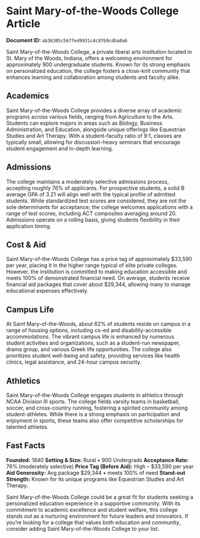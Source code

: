 # Saint Mary-of-the-Woods College Article

**Document ID:** `ab36305c567fed9931c4c87b9cdba0a6`

Saint Mary-of-the-Woods College, a private liberal arts institution located in St. Mary of the Woods, Indiana, offers a welcoming environment for approximately 900 undergraduate students. Known for its strong emphasis on personalized education, the college fosters a close-knit community that enhances learning and collaboration among students and faculty alike.

## Academics
Saint Mary-of-the-Woods College provides a diverse array of academic programs across various fields, ranging from Agriculture to the Arts. Students can explore majors in areas such as Biology, Business Administration, and Education, alongside unique offerings like Equestrian Studies and Art Therapy. With a student-faculty ratio of 9:1, classes are typically small, allowing for discussion-heavy seminars that encourage student engagement and in-depth learning.

## Admissions
The college maintains a moderately selective admissions process, accepting roughly 76% of applicants. For prospective students, a solid B average GPA of 3.21 will align well with the typical profile of admitted students. While standardized test scores are considered, they are not the sole determinants for acceptance; the college welcomes applications with a range of test scores, including ACT composites averaging around 20. Admissions operate on a rolling basis, giving students flexibility in their application timing.

## Cost & Aid
Saint Mary-of-the-Woods College has a price tag of approximately $33,590 per year, placing it in the higher range typical of elite private colleges. However, the institution is committed to making education accessible and meets 100% of demonstrated financial need. On average, students receive financial aid packages that cover about $29,344, allowing many to manage educational expenses effectively.

## Campus Life
At Saint Mary-of-the-Woods, about 62% of students reside on campus in a range of housing options, including co-ed and disability-accessible accommodations. The vibrant campus life is enhanced by numerous student activities and organizations, such as a student-run newspaper, drama group, and various Greek life opportunities. The college also prioritizes student well-being and safety, providing services like health clinics, legal assistance, and 24-hour campus security.

## Athletics
Saint Mary-of-the-Woods College engages students in athletics through NCAA Division III sports. The college fields varsity teams in basketball, soccer, and cross-country running, fostering a spirited community among student-athletes. While there is a strong emphasis on participation and enjoyment in sports, these teams also offer competitive scholarships for talented athletes.

## Fast Facts
**Founded:** 1840
**Setting & Size:** Rural • 900 Undergrads
**Acceptance Rate:** 76% (moderately selective)
**Price Tag (Before Aid):** High – $33,590 per year
**Aid Generosity:** Avg package $29,344 • meets 100% of need
**Stand-out Strength:** Known for its unique programs like Equestrian Studies and Art Therapy.

Saint Mary-of-the-Woods College could be a great fit for students seeking a personalized education experience in a supportive community. With its commitment to academic excellence and student welfare, this college stands out as a nurturing environment for future leaders and innovators. If you’re looking for a college that values both education and community, consider adding Saint Mary-of-the-Woods College to your list.
